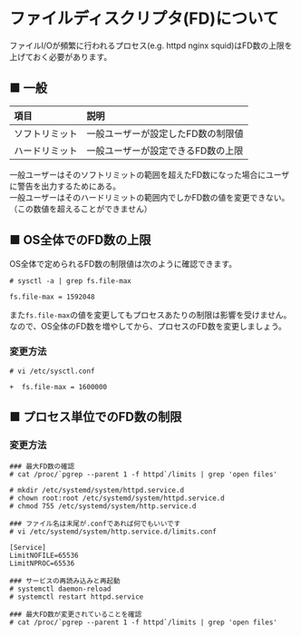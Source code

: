 # ファイルディスクリプタ(FD)について
ファイルI/Oが頻繁に行われるプロセス(e.g. httpd nginx squid)はFD数の上限を上げておく必要があります。
## ■ 一般
|項目|説明|
|:---|:---|
|ソフトリミット|一般ユーザーが設定したFD数の制限値|
|ハードリミット|一般ユーザーが設定できるFD数の上限|

一般ユーザーはそのソフトリミットの範囲を超えたFD数になった場合にユーザに警告を出力するためにある。  
一般ユーザーはそのハードリミットの範囲内でしかFD数の値を変更できない。（この数値を超えることができません）  

## ■ OS全体でのFD数の上限
OS全体で定められるFD数の制限値は次のように確認できます。
```
# sysctl -a | grep fs.file-max
```
```
fs.file-max = 1592048
```
また`fs.file-max`の値を変更してもプロセスあたりの制限は影響を受けません。  
なので、OS全体のFD数を増やしてから、プロセスのFD数を変更しましょう。
### 変更方法
```
# vi /etc/sysctl.conf
```
```
+  fs.file-max = 1600000
```
## ■ プロセス単位でのFD数の制限
### 変更方法
```
### 最大FD数の確認
# cat /proc/`pgrep --parent 1 -f httpd`/limits | grep 'open files'
```
```
# mkdir /etc/systemd/system/httpd.service.d
# chown root:root /etc/systemd/system/httpd.service.d
# chmod 755 /etc/systemd/system/http.service.d
```
```
### ファイル名は末尾が.confであれば何でもいいです
# vi /etc/systemd/system/http.service.d/limits.conf
```
```
[Service]
LimitNOFILE=65536
LimitNPROC=65536
```
```
### サービスの再読み込みと再起動
# systemctl daemon-reload
# systemctl restart httpd.service
```
```
### 最大FD数が変更されていることを確認
# cat /proc/`pgrep --parent 1 -f httpd`/limits | grep 'open files'
```
